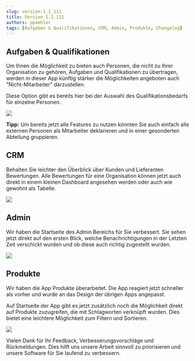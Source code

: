 ```yaml
---
slug: version-1_1_111
title: Version 1.1.111
authors: ppaehler
tags: [Aufgaben & Qualifikationen, CRM, Admin, Produkte, Changelog]
---
```


## Aufgaben & Qualifikationen

Um Ihnen die Möglichkeit zu bieten auch Personen, die nicht zu Ihrer Organisation zu gehören, Aufgaben und Qualifikationen zu übertragen, werden in dieser App künftig stärker die Möglichkeiten angeboten auch "Nicht-Mitarbeiter" darzustellen.

Diese Option gibt es bereits hier bei der Auswahl des Qualifikationsbedarfs für einzelne Personen.

![](https://caqadmin.blob.core.windows.net/releasenotes/97-images/mceclip3.png)

**Tipp:** Um bereits jetzt alle Features zu nutzen könnten Sie auch einfach alle externen Personen als Mitarbeiter deklarieren und in einer gesonderten Abteilung gruppieren.

## CRM

Behalten Sie leichter den Überblick über Kunden und Lieferanten Bewertungen. Alle Bewertungen für eine Organisation können jetzt auch direkt in einem kleinen Dashboard angesehen werden oder auch wie gewohnt als Tabelle.

![](https://caqadmin.blob.core.windows.net/releasenotes/97-images/mceclip2.gif)

## Admin

Wir haben die Startseite des Admin Bereichs für Sie verbessert. Sie sehen jetzt direkt auf den ersten Blick, welche Benachrichtigungen in der Letzten Zeit verschickt wurden und ob diese auch richtig zugestellt wurden.

![](https://caqadmin.blob.core.windows.net/releasenotes/97-images/mceclip1.png)

## Produkte

Wir haben die App Produkte überarbeitet. Die App reagiert jetzt schneller als vorher und wurde an das Design der übrigen Apps angepasst.

Auf Startseite der App gibt es jetzt zusätzlich noch die Möglichkeit direkt auf Produkte zuzugreifen, die mit Schlagworten verknüpft wurden. Dies bietet eine leichtere Möglichkeit zum Filtern und Sortieren.

![](https://caqadmin.blob.core.windows.net/releasenotes/97-images/mceclip2.png)

Vielen Dank für Ihr Feedback, Verbesserungsvorschläge und Rückmeldungen. Dies hilft uns unsere Arbeit sinnvoll zu priorisieren und unsere Software für Sie laufend zu verbessern.

